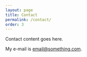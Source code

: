 ```yaml
---
layout: page
title: Contact
permalink: /contact/
order: 3
---
```


Contact content goes here.

My e-mail is [email@something.com](mailto:email@something.com).
